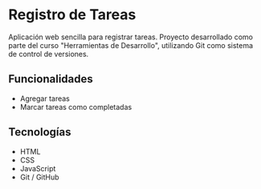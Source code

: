 # Registro de Tareas

Aplicación web sencilla para registrar tareas. Proyecto desarrollado como parte del curso "Herramientas de Desarrollo", utilizando Git como sistema de control de versiones.

## Funcionalidades

- Agregar tareas
- Marcar tareas como completadas

## Tecnologías

- HTML
- CSS
- JavaScript
- Git / GitHub
